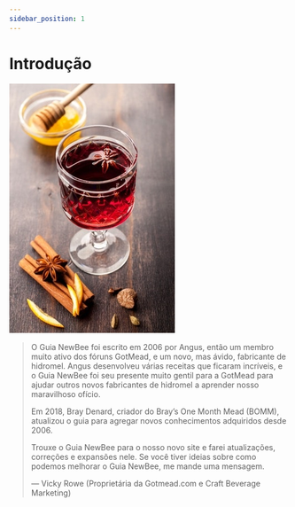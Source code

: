 ```yaml
---
sidebar_position: 1
---
```


# Introdução

![Cálice com hidromel vermelho](img/0-0.jpg)

> O Guia NewBee foi escrito em 2006 por Angus, então um membro muito ativo dos fóruns GotMead, e um novo, mas ávido, fabricante de hidromel. Angus desenvolveu várias receitas que ficaram incríveis, e o Guia NewBee foi seu presente muito gentil para a GotMead para ajudar outros novos fabricantes de hidromel a aprender nosso maravilhoso ofício.
> 
>Em 2018, Bray Denard, criador do Bray’s One Month Mead (BOMM), atualizou o guia para agregar novos conhecimentos adquiridos desde 2006.
>
> Trouxe o Guia NewBee para o nosso novo site e farei atualizações, correções e expansões nele. Se você tiver ideias sobre como podemos melhorar o Guia NewBee, me mande uma mensagem.
> 
> — Vicky Rowe (Proprietária da Gotmead.com e Craft Beverage Marketing)